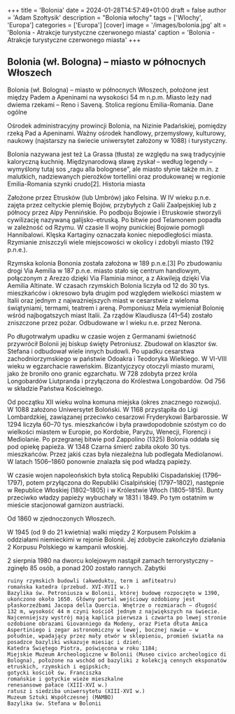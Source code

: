 +++
title = 'Bolonia'
date = 2024-01-28T14:57:49+01:00
draft = false
author = 'Adam Szołtysik'
description = "Bolonia włochy"
tags = ['Wlochy', 'Europa']
categories = ['Europa']
[cover]
    image = '/images/bolonia.jpg'
    alt = 'Bolonia - Atrakcje turystyczne czerwonego miasta'
    caption = 'Bolonia - Atrakcje turystyczne czerwonego miasta'
+++

## Bolonia (wł. Bologna) – miasto w północnych Włoszech

Bolonia (wł. Bologna) – miasto w północnych Włoszech, położone jest między Padem a Apeninami na wysokości 54 m n.p.m. Miasto leży nad dwiema rzekami – Reno i Saveną. Stolica regionu Emilia-Romania.
Dane ogólne

Ośrodek administracyjny prowincji Bolonia, na Nizinie Padańskiej, pomiędzy rzeką Pad a Apeninami. Ważny ośrodek handlowy, przemysłowy, kulturowy, naukowy (najstarszy na świecie uniwersytet założony w 1088) i turystyczny.

Bolonia nazywana jest też La Grassa (tłusta) ze względu na swą tradycyjnie kaloryczną kuchnię. Międzynarodową sławę zyskał – według legendy – wymyślony tutaj sos „ragu alla bolognese”, ale miasto słynie także m.in. z malutkich, nadziewanych pierożków tortellini oraz produkowanej w regionie Emilia-Romania szynki crudo[2].
Historia miasta

Założone przez Etrusków (lub Umbrów) jako Felsina. W IV wieku p.n.e. zajęta przez celtyckie plemię Bojów, przybyłych z Galii Zaalpejskiej lub z północy przez Alpy Pennińskie. Po podboju Bojowie i Etruskowie stworzyli cywilizację nazywaną galijsko-etruską. Po bitwie pod Telamonem popadła w zależność od Rzymu. W czasie II wojny punickiej Bojowie pomogli Hannibalowi. Klęska Kartaginy oznaczała koniec niepodległości miasta. Rzymianie zniszczyli wiele miejscowości w okolicy i zdobyli miasto (192 p.n.e.).

Rzymska kolonia Bononia została założona w 189 p.n.e.[3] Po zbudowaniu drogi Via Aemilia w 187 p.n.e. miasto stało się centrum handlowym, połączonym z Arezzo dzięki Via Flaminia minor, a z Akwileją dzięki Via Aemilia Altinate. W czasach rzymskich Bolonia liczyła od 12 do 30 tys. mieszkańców i okresowo była drugim pod względem wielkości miastem w Italii oraz jednym z najważniejszych miast w cesarstwie z wieloma świątyniami, termami, teatrem i areną. Pomponiusz Mela wymieniał Bolonię wśród najbogatszych miast Italii. Za rządów Klaudiusza (41–54) zostało zniszczone przez pożar. Odbudowane w I wieku n.e. przez Nerona.

Po długotrwałym upadku w czasie wojen z Germanami świetność przywrócił Bolonii jej biskup święty Petroniusz. Zbudował on klasztor św. Stefana i odbudował wiele innych budowli. Po upadku cesarstwa zachodniorzymskiego w państwie Odoakra i Teodoryka Wielkiego. W VI-VIII wieku w egzarchacie raweńskim. Bizantyjczycy otoczyli miasto murami, jako że broniło ono granic egzarchatu. W 728 zdobyta przez króla Longobardów Liutpranda i przyłączona do Królestwa Longobardów. Od 756 w składzie Państwa Kościelnego.

Od początku XII wieku wolna komuna miejska (okres znacznego rozwoju). W 1088 założono Uniwersytet Boloński. W 1168 przystąpiła do Ligi Lombardzkiej, zawiązanej przeciwko cesarzowi Fryderykowi Barbarossie. W 1294 liczyła 60–70 tys. mieszkańców i była prawdopodobnie szóstym co do wielkości miastem w Europie, po Kordobie, Paryżu, Wenecji, Florencji i Mediolanie. Po przegranej bitwie pod Zappolino (1325) Bolonia oddała się pod opiekę papieża. W 1348 Czarna śmierć zabiła około 30 tys. mieszkańców. Przez jakiś czas była niezależna lub podlegała Mediolanowi. W latach 1506–1860 ponownie znalazła się pod władzą papieży.

W czasie wojen napoleońskich była stolicą Republiki Cispadańskiej (1796–1797), potem przyłączona do Republiki Cisalpińskiej (1797–1802), następnie w Republice Włoskiej (1802–1805) i w Królestwie Włoch (1805–1815). Bunty przeciwko władzy papieży wybuchały w 1831 i 1849. Po tym ostatnim w mieście stacjonował garnizon austriacki.

Od 1860 w zjednoczonych Włoszech.

W 1945 (od 9 do 21 kwietnia) walki między 2 Korpusem Polskim a oddziałami niemieckimi w rejonie Bolonii. Jej zdobycie zakończyło działania 2 Korpusu Polskiego w kampanii włoskiej.

2 sierpnia 1980 na dworcu kolejowym nastąpił zamach terrorystyczny – zginęło 85 osób, a ponad 200 zostało rannych.
Zabytki

    ruiny rzymskich budowli (akweduktu, term i amfiteatru)
    romańska katedra (przebud. XVI-XVII w.)
    Bazylika św. Petroniusza w Bolonii, której budowę rozpoczęto w 1390, ukończono około 1650. Główny portal wejściowy ozdobiony jest płaskorzeźbami Jacopa della Quercia. Wnętrze o rozmiarach – długość 132 m, wysokość 44 m czyni kościół jednym z największych na świecie. Najcenniejszy wystrój mają kaplica pierwsza i czwarta po lewej stronie ozdobione obrazami Giovanniego da Modeny, oraz Pieta dłuta Amica Aspertiniego i zegar astronomiczny w lewej, bocznej nawie – w południe, wpadający przez mały otwór w sklepieniu, promień światła na posadzce bazyliki wskazuje miesiąc i dzień;
    Katedra Świętego Piotra, poświęcona w roku 1184;
    Miejskie Muzeum Archeologiczne w Bolonii (Museo civico archeologico di Bologna), położone na wschód od bazyliki z kolekcją cennych eksponatów etruskich, rzymskich i egipskich;
    gotycki kościół św. Franciszka
    romańskie i gotyckie wieże mieszkalne
    renesansowe pałace (XIII-XVI w.)
    ratusz i siedziba uniwersytetu (XIII-XVI w.)
    Muzeum Sztuki Współczesnej (MAMBO)
    Bazylika św. Stefana w Bolonii

[def]: '/images/bolonia.jpg'